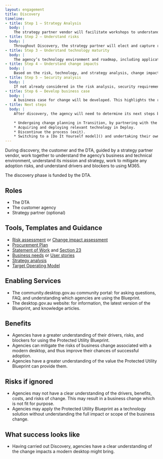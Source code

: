 ```yaml
---
layout: engagement 
title: Discovery 
timeline: 
- title: Step 1 – Strategy Analysis 
  body: | 
    The strategy partner vendor will facilitate workshops to understand the business and ICT environment that the agency operates in. A [people, process, technology analysis]() will be conducted.  
- title: Step 2 – Understand risks  
  body: | 
    Throughout Discovery, the strategy partner will elect and capture risks and change impacts associated with adopting a modern desktop based on the Blueprint. A [SWOT analysis]() may assist this understanding.  
- title: Step 3 – Understand technology maturity 
  body: | 
    The agency’s technology environment and roadmap, including applications, licensing, hardware & peripherals, and technical support will be assessed. This technology environment will be compared to the Blueprint design.   
- title: Step 4 – Understand change impacts  
  body: | 
    Based on the risk, technology, and strategy analysis, change impacts will be captured in a [change impact assessment]().   
- title: Step 5 – Security analysis 
  body: | 
    If not already considered in the risk analysis, security requirements and obligations will be assessed against the Blueprint and relevant [Protected Security Policy Framework (PSPF)]() policies.   
- title: Step 6 – Develop business case 
  body: | 
    A business case for change will be developed. This highlights the recommended path forward in terms of a) technology b) business change. It will also contain relevant high-level options, costs, benefits, disbenefits, assumptions and constraints.  
- title: Next steps  
  body: | 
    After discovery, the agency will need to determine its next steps based on the change impact assessment and associated recommendations. This may include, for example: 
    
    * Undergoing change planning in Transition, by partnering with the DTA in a [Do it with you]() model. 
    * Acquiring and deploying relevant technology in Deploy. 
    * Discontinue the process (exit). 
    * Switching to a [Do It Yourself model]() and undertaking their own change management and technology journey to use the Blueprint.    
--- 
```


During discovery, the customer and the DTA, guided by a strategy partner vendor, work together to understand the agency’s business and technical environment, understand its mission and strategy, work to mitigate any adoption risks, and understand drivers and blockers to using M365. 

The discovery phase is funded by the DTA.  

## Roles 

* The DTA
* The customer agency
* Strategy partner (optional) 

## Tools, Templates and Guidance 

* [Risk assessment]() or [Change impact assessment]() 
* [Procurement Plan]() 
* [Statement of Work]() and [Section 23]() 
* [Business needs]() or [User stories]() 
* [Strategy analysis]() 
* [Target Operating Model]() 

## Enabling Services 

* The community.desktop.gov.au community portal: for asking questions, FAQ, and understanding which agencies are using the Blueprint.  
* The desktop.gov.au website: for information, the latest version of the Blueprint, and knowledge articles.   

## Benefits 

* Agencies have a greater understanding of their drivers, risks, and blockers for using the Protected Utility Blueprint. 
* Agencies can mitigate the risks of business change associated with a modern desktop, and thus improve their chances of successful adoption.   
* Agencies have a greater understanding of the value the Protected Utility Blueprint can provide them. 

## Risks if ignored 

* Agencies may not have a clear understanding of the drivers, benefits, costs, and risks of change. This may result in a business change which is not fit for purpose.  
* Agencies may apply the Protected Utility Blueprint as a technology solution without understanding the full impact or scope of the business change.  

## What success looks like  

* Having carried out Discovery, agencies have a clear understanding of the change impacts a modern desktop might bring.  
